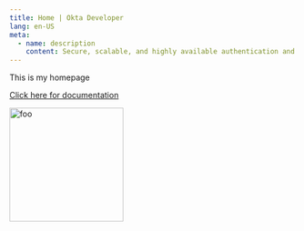 ```yaml
---
title: Home | Okta Developer
lang: en-US
meta:
  - name: description
    content: Secure, scalable, and highly available authentication and user management for any app.
---
```



This is my homepage

<a href="documentation/">Click here for documentation</a>

<img src="/assets/images/auth.svg" alt="foo" width="200" height="200">
